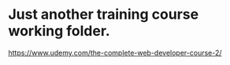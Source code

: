 # Just another training course working folder.

https://www.udemy.com/the-complete-web-developer-course-2/
